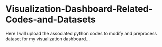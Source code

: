 # Visualization-Dashboard-Related-Codes-and-Datasets
Here I will upload the associated python codes to modify and preprocess dataset for my visualization dashboard...
